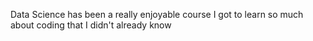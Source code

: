 Data Science has been a really enjoyable course
I got to learn so much about coding that I didn't already know

